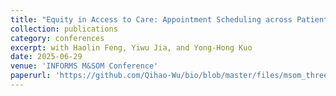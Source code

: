 ```yaml
---
title: "Equity in Access to Care: Appointment Scheduling across Patient Groups with Varied No-Show Rates (Abstract)"
collection: publications
category: conferences
excerpt: with Haolin Feng, Yiwu Jia, and Yong-Hong Kuo
date: 2025-06-29
venue: 'INFORMS M&SOM Conference'
paperurl: 'https://github.com/Qihao-Wu/bio/blob/master/files/msom_three_page_extended_abstract.pdf'
---
```

